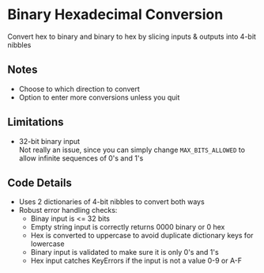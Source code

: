 # Binary Hexadecimal Conversion
Convert hex to binary and binary to hex by slicing inputs & outputs into 4-bit nibbles

## Notes
- Choose to which direction to convert
- Option to enter more conversions unless you quit

## Limitations
- 32-bit binary input  
Not really an issue, since you can simply change `MAX_BITS_ALLOWED` to allow infinite sequences of 0's and 1's

## Code Details
- Uses 2 dictionaries of 4-bit nibbles to convert both ways
- Robust error handling checks:
  - Binay input is <= 32 bits
  - Empty string input is correctly returns 0000 binary or 0 hex
  - Hex is converted to uppercase to avoid duplicate dictionary keys for lowercase
  - Binary input is validated to make sure it is only 0's and 1's
  - Hex input catches KeyErrors if the input is not a value 0-9 or A-F
